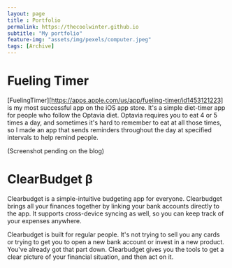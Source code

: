 ```yaml
---
layout: page
title : Portfolio 
permalink: https://thecoolwinter.github.io
subtitle: "My portfolio" 
feature-img: "assets/img/pexels/computer.jpeg"
tags: [Archive]
---
```


# Fueling Timer

[FuelingTimer][https://apps.apple.com/us/app/fueling-timer/id1453121223] is my most successful app on the iOS app store. It's a simple diet-timer app for people who follow the Optavia diet. Optavia requires you to eat 4 or 5 times a day, and sometimes it's hard to remember to eat at all those times, so I made an app that sends reminders throughout the day at specified intervals to help remind people.

(Screenshot pending on the blog)



# ClearBudget β

Clearbudget is a simple-intuitive budgeting app for everyone. Clearbudget brings all your finances together by linking your bank accounts directly to the app. It supports cross-device syncing as well, so you can keep track of your expenses anywhere. 

Clearbudget is built for regular people. It's not trying to sell you any cards or trying to get you to open a new bank account or invest in a new product. You've already got that part down. Clearbudget gives you the tools to get a clear picture of your financial situation, and then act on it.